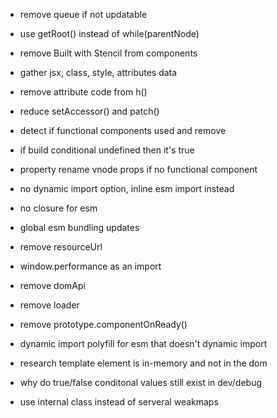 - remove queue if not updatable
- use getRoot() instead of while(parentNode)
- remove Built with Stencil from components
- gather jsx, class, style, attributes data
- remove attribute code from h()
- reduce setAccessor() and patch()
- detect if functional components used and remove
- if build conditional undefined then it's true
- property rename vnode props if no functional component


- no dynamic import option, inline esm import instead
- no closure for esm
- global esm bundling updates
- remove resourceUrl
- window.performance as an import


- remove domApi
- remove loader
- remove prototype.componentOnReady()
- dynamic import polyfill for esm that doesn't dynamic import
- research template element is in-memory and not in the dom
- why do true/false conditonal values still exist in dev/debug
- use internal class instead of serveral weakmaps
